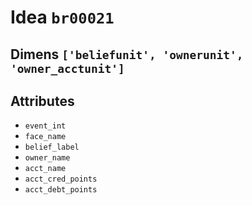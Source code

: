 # Idea `br00021`

## Dimens `['beliefunit', 'ownerunit', 'owner_acctunit']`

## Attributes
- `event_int`
- `face_name`
- `belief_label`
- `owner_name`
- `acct_name`
- `acct_cred_points`
- `acct_debt_points`
